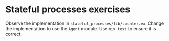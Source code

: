 # Stateful processes exercises

Observe the implementation in `stateful_processes/lib/counter.ex`. Change the implementation to use the `Agent` module.
Use `mix test` to ensure it is correct.
